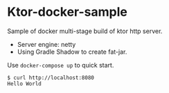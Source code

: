 # Ktor-docker-sample

Sample of docker multi-stage build of ktor http server.

- Server engine: netty
- Using Gradle Shadow to create fat-jar.

Use `docker-compose up` to quick start.

```
$ curl http://localhost:8080
Hello World
```
